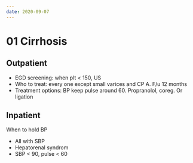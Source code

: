 ```yaml
---
date: 2020-09-07
---
```


# 01 Cirrhosis

## Outpatient

- EGD screening: when plt < 150, US
- Who to treat: every one except small varices and CP A. F/u 12 months
- Treatment options: BP keep pulse around 60. Propranolol, coreg. Or ligation

## Inpatient

When to hold BP

- All with SBP
- Hepatorenal syndrom
- SBP < 90, pulse < 60
